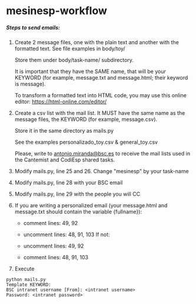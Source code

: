 # mesinesp-workflow

##### Steps to send emails: 
1. Create 2 message files, one with the plain text and another with the formatted text. See file examples in body/toy/

	Store them under body/task-name/ subdirectory.

	It is important that they have the SAME name, that will be your KEYWORD (for example, message.txt and message.html; their keyword is message).

	To transform a formatted text into HTML code, you may use this online editor: https://html-online.com/editor/

2. Create a csv list with the mail list. It MUST have the same name as the message files, the KEYWORD (for example, message.csv).

	Store it in the same directory as mails.py 

	See the examples personalizado_toy.csv & general_toy.csv

	Please, write to antonio.miranda@bsc.es to receive the mail lists used in the Cantemist and CodiEsp shared tasks.

3. Modify mails.py, line 25 and 26. Change "mesinesp" by your task-name

4. Modify mails.py, line 28 with your BSC email

5. Modify mails.py, line 29 with the people you will CC

6. If you are writing a personalized email (your message.html and message.txt should contain the variable {fullname}): 

	+ comment lines: 49, 92

	+ uncomment lines: 48, 91, 103
If not: 

	+ uncomment lines: 49, 92

	+ comment lines: 48, 91, 103

7. Execute

```
python mails.py 
Template KEYWORD: 
BSC intranet username [From]: <intranet username>
Password: <intranet password>
```
